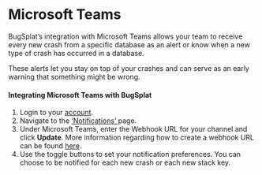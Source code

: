 # Microsoft Teams

BugSplat’s integration with Microsoft Teams allows your team to receive every new crash from a specific database as an alert or know when a new type of crash has occurred in a database.

These alerts let you stay on top of your crashes and can serve as an early warning that something might be wrong.

#### Integrating Microsoft Teams with BugSplat <a href="#integrating-slack-with-bugsplat-docs" id="integrating-slack-with-bugsplat-docs"></a>

1. Login to your [account](https://app.bugsplat.com/auth0/login).
2. Navigate to the [‘Notifications’ ](https://app.bugsplat.com/v2/settings/database/notifications)page.
3. Under Microsoft Teams, enter the Webhook URL for your channel and click **Update**. More information regarding how to create a webhook URL can be found [here](https://docs.microsoft.com/en-us/microsoftteams/platform/webhooks-and-connectors/how-to/connectors-using#setting-up-a-custom-incoming-webhook).
4. Use the toggle buttons to set your notification preferences. You can choose to be notified for each new crash or each new stack key.
